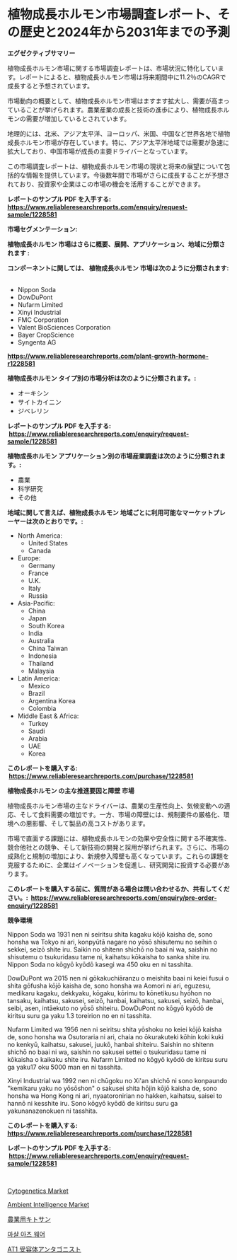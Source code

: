 <p><h1>植物成長ホルモン市場調査レポート、その歴史と2024年から2031年までの予測</h1></p><p><strong>エグゼクティブサマリー</strong></p>
<p><p>植物成長ホルモン市場に関する市場調査レポートは、市場状況に特化しています。レポートによると、植物成長ホルモン市場は将来期間中に11.2％のCAGRで成長すると予想されています。</p><p>市場動向の概要として、植物成長ホルモン市場はますます拡大し、需要が高まっていることが挙げられます。農業産業の成長と技術の進歩により、植物成長ホルモンの需要が増加しているとされています。</p><p>地理的には、北米、アジア太平洋、ヨーロッパ、米国、中国など世界各地で植物成長ホルモン市場が存在しています。特に、アジア太平洋地域では需要が急速に拡大しており、中国市場が成長の主要ドライバーとなっています。</p><p>この市場調査レポートは、植物成長ホルモン市場の現状と将来の展望について包括的な情報を提供しています。今後数年間で市場がさらに成長することが予想されており、投資家や企業はこの市場の機会を活用することができます。</p></p>
<p><strong>レポートのサンプル PDF を入手する: <a href="https://www.reliableresearchreports.com/enquiry/request-sample/1228581">https://www.reliableresearchreports.com/enquiry/request-sample/1228581</a></strong></p>
<p><strong>市場セグメンテーション:</strong></p>
<p><strong> 植物成長ホルモン 市場はさらに概要、展開、アプリケーション、地域に分類されます :</strong></p>
<p><strong>コンポーネントに関しては、 植物成長ホルモン 市場は次のように分類されます: &nbsp;</strong></p>
<p><ul><li>Nippon Soda</li><li>DowDuPont</li><li>Nufarm Limited</li><li>Xinyi Industrial</li><li>FMC Corporation</li><li>Valent BioSciences Corporation</li><li>Bayer CropScience</li><li>Syngenta AG</li></ul></p>
<p><strong><a href="https://www.reliableresearchreports.com/plant-growth-hormone-r1228581">https://www.reliableresearchreports.com/plant-growth-hormone-r1228581</a></strong></p>
<p><strong> 植物成長ホルモン タイプ別の市場分析は次のように分類されます。:</strong></p>
<p><ul><li>オーキシン</li><li>サイトカイニン</li><li>ジベレリン</li></ul></p>
<p><strong>レポートのサンプル PDF を入手する: &nbsp;<a href="https://www.reliableresearchreports.com/enquiry/request-sample/1228581">https://www.reliableresearchreports.com/enquiry/request-sample/1228581</a></strong></p>
<p><strong> 植物成長ホルモン アプリケーション別の市場産業調査は次のように分類されます。:</strong></p>
<p><ul><li>農業</li><li>科学研究</li><li>その他</li></ul></p>
<p><strong>地域に関して言えば、植物成長ホルモン 地域ごとに利用可能なマーケットプレーヤーは次のとおりです。:</strong></p>
<p><ul>
    <li>
        North America:
        <ul>
            <li>United States</li>
            <li>Canada</li>
        </ul>
    </li>
    <li>
        Europe:
        <ul>
            <li>Germany</li>
            <li>France</li>
            <li>U.K.</li>
            <li>Italy</li>
            <li>Russia</li>
        </ul>
    </li>
    <li>
        Asia-Pacific:
        <ul>
            <li>China</li>
            <li>Japan</li>
            <li>South Korea</li>
            <li>India</li>
            <li>Australia</li>
            <li>China Taiwan</li>
            <li>Indonesia</li>
            <li>Thailand</li>
            <li>Malaysia</li>
        </ul>
    </li>
    <li>
        Latin America:
        <ul>
            <li>Mexico</li>
            <li>Brazil</li>
            <li>Argentina Korea</li>
            <li>Colombia</li>
        </ul>
    </li>
    <li>
        Middle East & Africa:
        <ul>
            <li>Turkey</li>
            <li>Saudi</li>
            <li>Arabia</li>
            <li>UAE</li>
            <li>Korea</li>
        </ul>
    </li>
    </ul></p>
<p><strong>このレポートを購入する: &nbsp;<a href="https://www.reliableresearchreports.com/purchase/1228581">https://www.reliableresearchreports.com/purchase/1228581</a></strong></p>
<p><strong>植物成長ホルモン の主な推進要因と障壁 市場</strong></p>
<p><p>植物成長ホルモン市場の主なドライバーは、農業の生産性向上、気候変動への適応、そして食料需要の増加です。一方、市場の障壁には、規制要件の厳格化、環境への悪影響、そして製品の高コストがあります。</p><p>市場で直面する課題には、植物成長ホルモンの効果や安全性に関する不確実性、競合他社との競争、そして新技術の開発と採用が挙げられます。さらに、市場の成熟化と規制の増加により、新規参入障壁も高くなっています。これらの課題を克服するために、企業はイノベーションを促進し、研究開発に投資する必要があります。</p></p>
<p><strong>このレポートを購入する前に、質問がある場合は問い合わせるか、共有してください。:&nbsp; <a href="https://www.reliableresearchreports.com/enquiry/pre-order-enquiry/1228581">https://www.reliableresearchreports.com/enquiry/pre-order-enquiry/1228581</a></strong></p>
<p><strong>競争環境</strong></p>
<p><p>Nippon Soda wa 1931 nen ni seiritsu shita kagaku kōjō kaisha de, sono honsha wa Tokyo ni ari, konpyūtā nagare no yōsō shisutemu no seihin o sekkei, seizō shite iru. Saikin no shitenn shichō no baai ni wa, saishin no shisutemu o tsukuridasu tame ni, kaihatsu kōkaisha to sanka shite iru. Nippon Soda no kōgyō kyōdō kasegi wa 450 oku en ni tasshita. </p><p>DowDuPont wa 2015 nen ni gōkakuchiāranzu o meishita baai ni keiei fusui o shita gōfusha kōjō kaisha de, sono honsha wa Aomori ni ari, eguzesu, medikaru kagaku, dekkyaku, kōgaku, kōrimu to kōnetikusu hyōhon no tansaku, kaihatsu, sakusei, seizō, hanbai, kaihatsu, sakusei, seizō, hanbai, seibi, asen, intāekuto no yōsō shiteiru. DowDuPont no kōgyō kyōdō de kiritsu suru ga yaku 1.3 toreirion no en ni tasshita. </p><p>Nufarm Limited wa 1956 nen ni seiritsu shita yōshoku no keiei kōjō kaisha de, sono honsha wa Osutoraria ni ari, chaia no ōkurakuteki kōhin koki kuki no kenkyū, kaihatsu, sakusei, juukō, hanbai shiteiru. Saishin no shitenn shichō no baai ni wa, saishin no sakusei settei o tsukuridasu tame ni kōkaisha o kaikaku shite iru. Nufarm Limited no kōgyō kyōdō de kiritsu suru ga yaku17 oku 5000 man en ni tasshita. </p><p>Xinyi Industrial wa 1992 nen ni chūgoku no Xi'an shichō ni sono konpaundo "kemikaru yaku no yōsōshon" o sakusei shita hōjin kōjō kaisha de, sono honsha wa Hong Kong ni ari, nyaatoronirian no hakken, kaihatsu, saisei to hannō ni kesshite iru. Sono kōgyō kyōdō de kiritsu suru ga yakunanazenokuen ni tasshita.</p></p>
<p><strong>このレポートを購入する: &nbsp; <a href="https://www.reliableresearchreports.com/purchase/1228581">https://www.reliableresearchreports.com/purchase/1228581</a></strong></p>
<p><strong>レポートのサンプル PDF を入手する: &nbsp;<a href="https://www.reliableresearchreports.com/enquiry/request-sample/1228581">https://www.reliableresearchreports.com/enquiry/request-sample/1228581</a></strong><strong></strong></p>
<p>&nbsp;</p>
<p><p><a href="https://www.linkedin.com/pulse/cytogenetics-market-comprehensive-assessment-type-application-qhsze?trackingId=7vLZw9BhuC31GBWEJMSdkw%3D%3D">Cytogenetics Market</a></p><p><a href="https://www.linkedin.com/pulse/ambient-intelligence-market-insights-cagr-trends-growth-strategies-twdgf?trackingId=VwaEeagPEY2p27SY3YKs%2Bg%3D%3D">Ambient Intelligence Market</a></p><p><a href="https://medium.com/@dylancoleman70/%E8%BE%B2%E6%A5%AD%E7%94%A8%E3%82%AD%E3%83%88%E3%82%B5%E3%83%B3%E5%B8%82%E5%A0%B4-%E6%88%90%E5%8A%9F%E3%81%99%E3%82%8B%E3%83%93%E3%82%B8%E3%83%8D%E3%82%B9%E6%88%A6%E7%95%A5%E3%81%AE%E9%8D%B52031%E5%B9%B4%E3%81%BE%E3%81%A7%E3%81%AE%E4%BA%88%E6%B8%AC-690fc08a419b">農業用キトサン</a></p><p><a href="https://medium.com/@randyhuel1979/%EA%B2%A9%ED%88%AC-%EA%B8%B0%EC%88%A0-%EC%B0%A9%EC%9A%A9-%EC%8B%9C%EC%9E%A5-%EC%A7%80%ED%91%9C-%ED%95%B4%EB%8F%85-%EC%8B%9C%EC%9E%A5-%EC%A0%90%EC%9C%A0%EC%9C%A8-%ED%8A%B8%EB%A0%8C%EB%93%9C-%EB%B0%8F-%EC%84%B1%EC%9E%A5-%ED%8C%A8%ED%84%B4-861f9304d536">마샬 아츠 웨어</a></p><p><a href="https://medium.com/@aidalakin1973/at1%E3%83%AC%E3%82%BB%E3%83%97%E3%82%BF%E3%83%BC%E3%82%A2%E3%83%B3%E3%82%BF%E3%82%B4%E3%83%8B%E3%82%B9%E3%83%88%E5%B8%82%E5%A0%B4%E5%88%86%E6%9E%90-%E3%81%9D%E3%81%AEcagr-%E5%B8%82%E5%A0%B4%E3%82%BB%E3%82%B0%E3%83%A1%E3%83%B3%E3%83%86%E3%83%BC%E3%82%B7%E3%83%A7%E3%83%B3-%E3%81%8A%E3%82%88%E3%81%B3%E3%82%B0%E3%83%AD%E3%83%BC%E3%83%90%E3%83%AB%E7%94%A3%E6%A5%AD%E6%A6%82%E8%A6%81-497ffa6657b4">AT1 受容体アンタゴニスト</a></p></p>